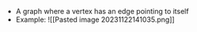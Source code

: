 - A graph where a vertex has an edge pointing to itself
- Example: ![[Pasted image 20231122141035.png]]